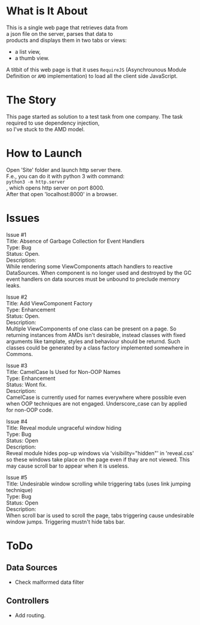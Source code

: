 What is It About
================
This is a single web page that retrieves data from  
a json file on the server, parses that data to  
products and displays them in two tabs or views:  
* a list view,
* a thumb view.

A titbit of this web page is that it uses `RequireJS` (Asynchrounous Module Definition or `AMD` implementation) to load all the client side JavaScript.


The Story
=========
This page started as solution to a test task from one
company. The task required to use dependency injection,  
so I've stuck to the AMD model.


How to Launch
=============

Open 'Site' folder and launch http server there.  
F.e., you can do it with python 3 with command:  
`python3 -m http.server`  
, which opens http server on port 8000.  
After that open 'localhost:8000' in a browser.


Issues
======

Issue #1  
Title: Absence of Garbage Collection for Event Handlers  
Type: Bug  
Status: Open.  
Description:  
While rendering some ViewComponents attach handlers to
reactive DataSources. When component is no longer used
and destroyed by the GC event handlers on data sources
must be unbound to preclude memory leaks.

Issue #2  
Title: Add ViewComponent Factory  
Type: Enhancement  
Status: Open.  
Description:  
Multiple ViewComponents of one class can be present on
a page. So returning instances from AMDs isn't desirable,
instead classes with fixed arguments like tamplate,
styles and behaviour should be returnd. Such classes
could be generated by a class factory implemented
somewhere in Commons.

Issue #3  
Title: CamelCase Is Used for Non-OOP Names  
Type: Enhancement  
Status: Wont fix.  
Description:  
CamelCase is currently used for names everywhere
where possible even when OOP techniques are not engaged.
Underscore_case can by applied for non-OOP code.

Issue #4  
Title: Reveal module ungraceful window hiding  
Type: Bug  
Status: Open  
Description:  
Reveal module hides pop-up windows via 'visibility="hidden"' in 'reveal.css'
so these windows take place on the page even if thay are not viewed.
This may cause scroll bar to appear when it is useless.

Issue #5  
Title: Undesirable window scrolling while triggering tabs (uses link jumping technique)  
Type: Bug  
Status: Open  
Description:  
When scroll bar is used to scroll the page, tabs triggering cause undesirable window
jumps. Triggering mustn't hide tabs bar.


ToDo
====

Data Sources
------------

* Check malformed data filter

Controllers
-----------

* Add routing.

